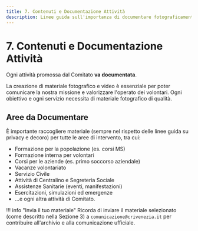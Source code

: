 ```yaml
---
title: 7. Contenuti e Documentazione Attività
description: Linee guida sull'importanza di documentare fotograficamente tutte le attività del Comitato.
---
```


# 7. Contenuti e Documentazione Attività

Ogni attività promossa dal Comitato **va documentata**.

La creazione di materiale fotografico e video è essenziale per poter comunicare la nostra missione e valorizzare l'operato dei volontari. Ogni obiettivo e ogni servizio necessita di materiale fotografico di qualità.

## Aree da Documentare

È importante raccogliere materiale (sempre nel rispetto delle linee guida su privacy e decoro) per tutte le aree di intervento, tra cui:

* Formazione per la popolazione (es. corsi MS)
* Formazione interna per volontari
* Corsi per le aziende (es. primo soccorso aziendale)
* Vacanze volontariato
* Servizio Civile
* Attività di Centralino e Segreteria Sociale
* Assistenze Sanitarie (eventi, manifestazioni)
* Esercitazioni, simulazioni ed emergenze
* ...e ogni altra attività di Comitato.

!!! info "Invia il tuo materiale"
    Ricorda di inviare il materiale selezionato (come descritto nella Sezione 3) a `comunicazione@crivenezia.it` per contribuire all'archivio e alla comunicazione ufficiale.